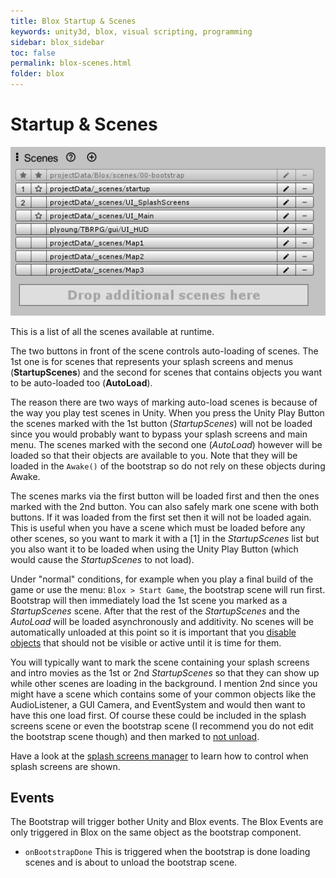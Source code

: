 ```yaml
---
title: Blox Startup & Scenes
keywords: unity3d, blox, visual scripting, programming
sidebar: blox_sidebar
toc: false
permalink: blox-scenes.html
folder: blox
---
```


Startup & Scenes
================

![](img/blox/23.png)

This is a list of all the scenes available at runtime.

The two buttons in front of the scene controls auto-loading of scenes. The 1st one is for scenes that represents your splash screens and menus (**StartupScenes**) and the second for scenes that contains objects you want to be auto-loaded too (**AutoLoad**).


The reason there are two ways of marking auto-load scenes is because of the way you play test scenes in Unity. When you press the Unity Play Button the scenes marked with the 1st button (*StartupScenes*) will not be loaded since you would probably want to bypass your splash screens and main menu. The scenes marked with the second one (*AutoLoad*) however will be loaded so that their objects are available to you. Note that they will be loaded in the `Awake()` of the bootstrap so do not rely on these objects during Awake.

The scenes marks via the first button will be loaded first and then the ones marked with the 2nd button. You can also safely mark one scene with both buttons. If it was loaded from the first set then it will not be loaded again. This is useful when you have a scene which must be loaded before any other scenes, so you want to mark it with a [1] in the *StartupScenes* list but you also want it to be loaded when using the Unity Play Button (which would cause the *StartupScenes* to not load).

Under "normal" conditions, for example when you play a final build of the game or use the menu: `Blox > Start Game`, the bootstrap scene will run first. Bootstrap will then immediately load the 1st scene you marked as a *StartupScenes* scene. After that the rest of the *StartupScenes* and the *AutoLoad* will be loaded asynchronously and additivity. No scenes will be automatically unloaded at this point so it is important that you [disable objects](blox-components.html) that should not be visible or active until it is time for them.

You will typically want to mark the scene containing your splash screens and intro movies as the 1st or 2nd *StartupScenes* so that they can show up while other scenes are loading in the background. I mention 2nd since you might have a scene which contains some of your common objects like the AudioListener, a GUI Camera, and EventSystem and would then want to have this one load first. Of course these could be included in the splash screens scene or even the bootstrap scene (I recommend you do not edit the bootstrap scene though) and then marked to [not unload](blox-components.html).

Have a look at the [splash screens manager](blox-splash-screens-manager.html) to learn how to control when splash screens are shown.

Events 
------

The Bootstrap will trigger bother Unity and Blox events. The Blox Events are only triggered in Blox on the same object as the bootstrap component.

- `onBootstrapDone` This is triggered when the bootstrap is done loading scenes and is about to unload the bootstrap scene.

